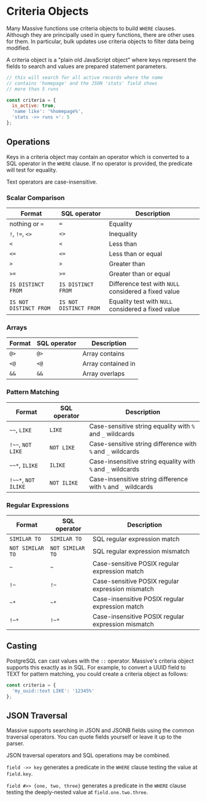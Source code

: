 # Criteria Objects

Many Massive functions use criteria objects to build `WHERE` clauses. Although they are principally used in query functions, there are other uses for them. In particular, bulk updates use criteria objects to filter data being modified.

A criteria object is a "plain old JavaScript object" where keys represent the fields to search and values are prepared statement parameters.

```javascript
// this will search for all active records where the name
// contains 'homepage' and the JSON 'stats' field shows
// more than 5 runs

const criteria = {
  is_active: true,
  'name like': '%homepage%',
  'stats ->> runs >': 5
};
```

## Operations

Keys in a criteria object may contain an operator which is converted to a SQL operator in the `WHERE` clause. If no operator is provided, the predicate will test for equality.

Text operators are case-insensitive.

### Scalar Comparison

| Format | SQL operator | Description|
|--------|--------------|------------|
| nothing or `=` | `=` | Equality |
| `!`, `!=`, `<>` | `<>` | Inequality |
| `<` | `<`|Less than |
| `<=` | `<=` | Less than or equal |
| `>` | `>` | Greater than |
| `>=` | `>=` | Greater than or equal |
| `IS DISTINCT FROM` | `IS DISTINCT FROM` | Difference test with `NULL` considered a fixed value |
| `IS NOT DISTINCT FROM` | `IS NOT DISTINCT FROM` | Equality test with `NULL` considered a fixed value |

### Arrays

| Format | SQL operator | Description|
|--------|--------------|------------|
| `@>` | `@>` | Array contains |
| `<@` | `<@` | Array contained in |
| `&&` | `&&` | Array overlaps |

### Pattern Matching

| Format | SQL operator | Description|
|--------|--------------|------------|
| `~~`, `LIKE` | `LIKE` | Case-sensitive string equality with `%` and `_` wildcards |
| `!~~`, `NOT LIKE` | `NOT LIKE` | Case-sensitive string difference with `%` and `_` wildcards |
| `~~*`, `ILIKE` | `ILIKE` | Case-insensitive string equality with `%` and `_` wildcards |
| `!~~*`, `NOT ILIKE` | `NOT ILIKE` | Case-insensitive string difference with `%` and `_` wildcards |

### Regular Expressions

| Format | SQL operator | Description|
|--------|--------------|------------|
| `SIMILAR TO` | `SIMILAR TO` | SQL regular expression match |
| `NOT SIMILAR TO` | `NOT SIMILAR TO` | SQL regular expression mismatch |
| `~` | `~` | Case-sensitive POSIX regular expression match |
| `!~` | `!~` | Case-sensitive POSIX regular expression mismatch |
| `~*` | `~*` | Case-insensitive POSIX regular expression match |
| `!~*` | `!~*` | Case-insensitive POSIX regular expression mismatch |

## Casting

PostgreSQL can cast values with the `::` operator. Massive's criteria object supports this exactly as in SQL. For example, to convert a UUID field to TEXT for pattern matching, you could create a criteria object as follows:

```javascript
const criteria = {
  'my_uuid::text LIKE': '12345%'
};
```

## JSON Traversal

Massive supports searching in JSON and JSONB fields using the common traversal operators. You can quote fields yourself or leave it up to the parser.

JSON traversal operators and SQL operations may be combined.

`field ->> key` generates a predicate in the `WHERE` clause testing the value at `field.key`. 

`field #>> {one, two, three}` generates a predicate in the `WHERE` clause testing the deeply-nested value at `field.one.two.three`.
